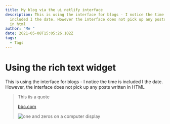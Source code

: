 ```yaml
---
title: My blog via the ui netlify interface
description: This is using the interface for blogs - I notice the time is
  included I the date. However the interface does not pick up any posts written
  in html
author: "Me "
date: 2021-05-08T15:05:26.102Z
tags:
  - Tags
---
```

# Using the rich text widget

This is using the interface for blogs - I notice the time is included I the date. However, the interface does not pick up any posts written in HTML

> This iis a quote
>
> [bbc.com](bbc.com)
>
> ![one and zeros on a computer display](/static/img/img2.jpg "Its all digital to me")